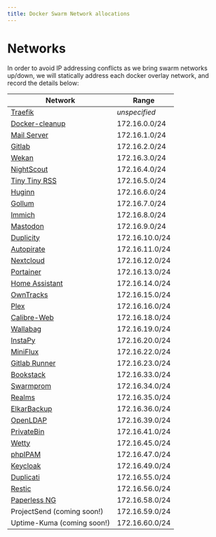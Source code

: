 ```yaml
---
title: Docker Swarm Network allocations
---
```

# Networks

In order to avoid IP addressing conflicts as we bring swarm networks up/down, we will statically address each docker overlay network, and record the details below:

| Network                                                                                                               | Range          |
|-----------------------------------------------------------------------------------------------------------------------|----------------|
| [Traefik](/docker-swarm/traefik/)                                          | _unspecified_  |
| [Docker-cleanup](/docker-swarm/docker-swarm-mode/#setup-automated-cleanup)    | 172.16.0.0/24  |
| [Mail Server](/recipes/mail/)                                                 | 172.16.1.0/24  |
| [Gitlab](/recipes/gitlab/)                                                    | 172.16.2.0/24  |
| [Wekan](/recipes/wekan/)                                                      | 172.16.3.0/24  |
| [NightScout](/recipes/nightscout/)                                            | 172.16.4.0/24  |
| [Tiny Tiny RSS](/recipes/tiny-tiny-rss/)                                      | 172.16.5.0/24  |
| [Huginn](/recipes/huginn/)                                                    | 172.16.6.0/24  |
| [Gollum](/recipes/gollum/)                                                    | 172.16.7.0/24  |
| [Immich](/recipes/immich/)                                                         | 172.16.8.0/24  |
| [Mastodon](/recipes/mastodon/)                                                 | 172.16.9.0/24  |
| [Duplicity](/recipes/duplicity/)                                              | 172.16.10.0/24 |
| [Autopirate](/recipes/autopirate/)                                            | 172.16.11.0/24 |
| [Nextcloud](/recipes/nextcloud/)                                              | 172.16.12.0/24 |
| [Portainer](/recipes/portainer/)                                              | 172.16.13.0/24 |
| [Home Assistant](/recipes/homeassistant/)                                     | 172.16.14.0/24 |
| [OwnTracks](/recipes/owntracks/)                                              | 172.16.15.0/24 |
| [Plex](/recipes/plex/)                                                        | 172.16.16.0/24 |
| [Calibre-Web](/recipes/calibre-web/)                                          | 172.16.18.0/24 |
| [Wallabag](/recipes/wallabag/)                                                | 172.16.19.0/24 |
| [InstaPy](/recipes/instapy/)                                                  | 172.16.20.0/24 |
| [MiniFlux](/recipes/miniflux/)                                                | 172.16.22.0/24 |
| [Gitlab Runner](/recipes/gitlab-runner/)                                      | 172.16.23.0/24 |
| [Bookstack](/recipes/bookstack/)                                              | 172.16.33.0/24 |
| [Swarmprom](/recipes/swarmprom/)                                              | 172.16.34.0/24 |
| [Realms](/recipes/realms/)                                                    | 172.16.35.0/24 |
| [ElkarBackup](/recipes/elkarbackup/)                                          | 172.16.36.0/24 |
| [OpenLDAP](/recipes/openldap/)                                                | 172.16.39.0/24 |
| [PrivateBin](/recipes/privatebin/)                                            | 172.16.41.0/24 |
| [Wetty](/recipes/wetty/)                                                      | 172.16.45.0/24 |
| [phpIPAM](/recipes/phpipam/)                                                  | 172.16.47.0/24 |
| [Keycloak](/recipes/keycloak/)                                                | 172.16.49.0/24 |
| [Duplicati](/recipes/duplicati/)                                              | 172.16.55.0/24 |
| [Restic](/recipes/restic/)                                                    | 172.16.56.0/24 |
| [Paperless NG](/recipes/paperless-ng/)                                        | 172.16.58.0/24 |
| ProjectSend (coming soon!)                                                    | 172.16.59.0/24 |
| Uptime-Kuma (coming soon!)                                                    | 172.16.60.0/24 |
